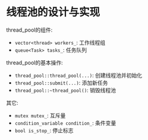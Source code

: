 # 线程池的设计与实现

thread_pool的组件:

* `vector<thread> workers_`: 工作线程组
* `queue<Task> tasks_`: 任务队列

thread_pool的基本操作:

* `thread_pool::thread_pool(...)`: 创建线程池并初始化
* `thread_pool::submit(...)`: 添加新任务
* `thread_pool::~thread_pool()`: 销毁线程池

其它:

* `mutex mutex_`: 互斥量
* `condition_variable condition_`: 条件变量
* `bool is_stop_`: 停止标志